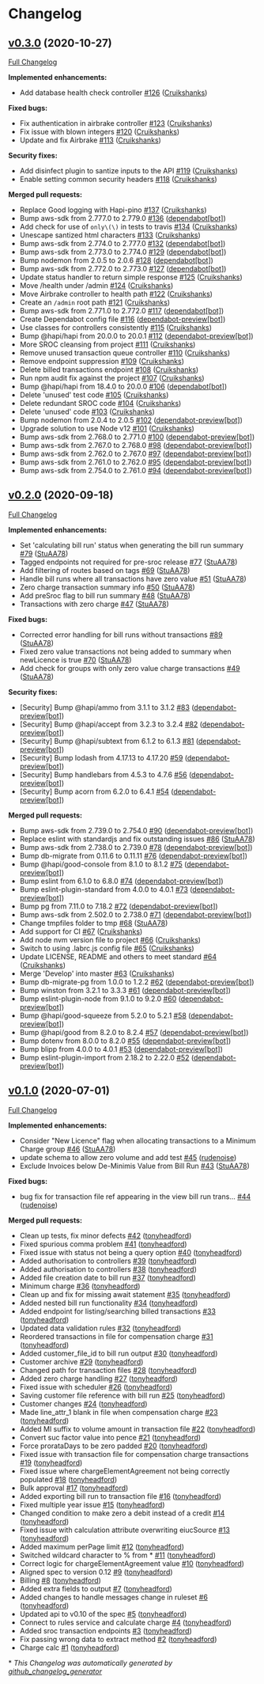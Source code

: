 # Changelog

## [v0.3.0](https://github.com/DEFRA/charging-module-api/tree/v0.3.0) (2020-10-27)

[Full Changelog](https://github.com/DEFRA/charging-module-api/compare/v0.2.0...v0.3.0)

**Implemented enhancements:**

- Add database health check controller [\#126](https://github.com/DEFRA/charging-module-api/pull/126) ([Cruikshanks](https://github.com/Cruikshanks))

**Fixed bugs:**

- Fix authentication in airbrake controller [\#123](https://github.com/DEFRA/charging-module-api/pull/123) ([Cruikshanks](https://github.com/Cruikshanks))
- Fix issue with blown integers [\#120](https://github.com/DEFRA/charging-module-api/pull/120) ([Cruikshanks](https://github.com/Cruikshanks))
- Update and fix Airbrake [\#113](https://github.com/DEFRA/charging-module-api/pull/113) ([Cruikshanks](https://github.com/Cruikshanks))

**Security fixes:**

- Add disinfect plugin to santize inputs to the API [\#119](https://github.com/DEFRA/charging-module-api/pull/119) ([Cruikshanks](https://github.com/Cruikshanks))
- Enable setting common security headers [\#118](https://github.com/DEFRA/charging-module-api/pull/118) ([Cruikshanks](https://github.com/Cruikshanks))

**Merged pull requests:**

- Replace Good logging with Hapi-pino [\#137](https://github.com/DEFRA/charging-module-api/pull/137) ([Cruikshanks](https://github.com/Cruikshanks))
- Bump aws-sdk from 2.777.0 to 2.779.0 [\#136](https://github.com/DEFRA/charging-module-api/pull/136) ([dependabot[bot]](https://github.com/apps/dependabot))
- Add check for use of `only\(\)` in tests to travis [\#134](https://github.com/DEFRA/charging-module-api/pull/134) ([Cruikshanks](https://github.com/Cruikshanks))
- Unescape santized html characters [\#133](https://github.com/DEFRA/charging-module-api/pull/133) ([Cruikshanks](https://github.com/Cruikshanks))
- Bump aws-sdk from 2.774.0 to 2.777.0 [\#132](https://github.com/DEFRA/charging-module-api/pull/132) ([dependabot[bot]](https://github.com/apps/dependabot))
- Bump aws-sdk from 2.773.0 to 2.774.0 [\#129](https://github.com/DEFRA/charging-module-api/pull/129) ([dependabot[bot]](https://github.com/apps/dependabot))
- Bump nodemon from 2.0.5 to 2.0.6 [\#128](https://github.com/DEFRA/charging-module-api/pull/128) ([dependabot[bot]](https://github.com/apps/dependabot))
- Bump aws-sdk from 2.772.0 to 2.773.0 [\#127](https://github.com/DEFRA/charging-module-api/pull/127) ([dependabot[bot]](https://github.com/apps/dependabot))
- Update status handler to return simple response [\#125](https://github.com/DEFRA/charging-module-api/pull/125) ([Cruikshanks](https://github.com/Cruikshanks))
- Move /health under /admin [\#124](https://github.com/DEFRA/charging-module-api/pull/124) ([Cruikshanks](https://github.com/Cruikshanks))
- Move Airbrake controller to health path [\#122](https://github.com/DEFRA/charging-module-api/pull/122) ([Cruikshanks](https://github.com/Cruikshanks))
- Create an `/admin` root path [\#121](https://github.com/DEFRA/charging-module-api/pull/121) ([Cruikshanks](https://github.com/Cruikshanks))
- Bump aws-sdk from 2.771.0 to 2.772.0 [\#117](https://github.com/DEFRA/charging-module-api/pull/117) ([dependabot[bot]](https://github.com/apps/dependabot))
- Create Dependabot config file [\#116](https://github.com/DEFRA/charging-module-api/pull/116) ([dependabot-preview[bot]](https://github.com/apps/dependabot-preview))
- Use classes for controllers consistently [\#115](https://github.com/DEFRA/charging-module-api/pull/115) ([Cruikshanks](https://github.com/Cruikshanks))
- Bump @hapi/hapi from 20.0.0 to 20.0.1 [\#112](https://github.com/DEFRA/charging-module-api/pull/112) ([dependabot-preview[bot]](https://github.com/apps/dependabot-preview))
- More SROC cleansing from project [\#111](https://github.com/DEFRA/charging-module-api/pull/111) ([Cruikshanks](https://github.com/Cruikshanks))
- Remove unused transaction queue controller [\#110](https://github.com/DEFRA/charging-module-api/pull/110) ([Cruikshanks](https://github.com/Cruikshanks))
- Remove endpoint suppression [\#109](https://github.com/DEFRA/charging-module-api/pull/109) ([Cruikshanks](https://github.com/Cruikshanks))
- Delete billed transactions endpoint [\#108](https://github.com/DEFRA/charging-module-api/pull/108) ([Cruikshanks](https://github.com/Cruikshanks))
- Run npm audit fix against the project [\#107](https://github.com/DEFRA/charging-module-api/pull/107) ([Cruikshanks](https://github.com/Cruikshanks))
- Bump @hapi/hapi from 18.4.0 to 20.0.0 [\#106](https://github.com/DEFRA/charging-module-api/pull/106) ([dependabot[bot]](https://github.com/apps/dependabot))
- Delete 'unused' test code [\#105](https://github.com/DEFRA/charging-module-api/pull/105) ([Cruikshanks](https://github.com/Cruikshanks))
- Delete redundant SROC code [\#104](https://github.com/DEFRA/charging-module-api/pull/104) ([Cruikshanks](https://github.com/Cruikshanks))
- Delete 'unused' code [\#103](https://github.com/DEFRA/charging-module-api/pull/103) ([Cruikshanks](https://github.com/Cruikshanks))
- Bump nodemon from 2.0.4 to 2.0.5 [\#102](https://github.com/DEFRA/charging-module-api/pull/102) ([dependabot-preview[bot]](https://github.com/apps/dependabot-preview))
- Upgrade solution to use Node v12 [\#101](https://github.com/DEFRA/charging-module-api/pull/101) ([Cruikshanks](https://github.com/Cruikshanks))
- Bump aws-sdk from 2.768.0 to 2.771.0 [\#100](https://github.com/DEFRA/charging-module-api/pull/100) ([dependabot-preview[bot]](https://github.com/apps/dependabot-preview))
- Bump aws-sdk from 2.767.0 to 2.768.0 [\#98](https://github.com/DEFRA/charging-module-api/pull/98) ([dependabot-preview[bot]](https://github.com/apps/dependabot-preview))
- Bump aws-sdk from 2.762.0 to 2.767.0 [\#97](https://github.com/DEFRA/charging-module-api/pull/97) ([dependabot-preview[bot]](https://github.com/apps/dependabot-preview))
- Bump aws-sdk from 2.761.0 to 2.762.0 [\#95](https://github.com/DEFRA/charging-module-api/pull/95) ([dependabot-preview[bot]](https://github.com/apps/dependabot-preview))
- Bump aws-sdk from 2.754.0 to 2.761.0 [\#94](https://github.com/DEFRA/charging-module-api/pull/94) ([dependabot-preview[bot]](https://github.com/apps/dependabot-preview))

## [v0.2.0](https://github.com/DEFRA/charging-module-api/tree/v0.2.0) (2020-09-18)

[Full Changelog](https://github.com/DEFRA/charging-module-api/compare/v0.1.0...v0.2.0)

**Implemented enhancements:**

- Set 'calculating bill run' status when generating the bill run summary [\#79](https://github.com/DEFRA/charging-module-api/pull/79) ([StuAA78](https://github.com/StuAA78))
- Tagged endpoints not required for pre-sroc release [\#77](https://github.com/DEFRA/charging-module-api/pull/77) ([StuAA78](https://github.com/StuAA78))
- Add filtering of routes based on tags [\#69](https://github.com/DEFRA/charging-module-api/pull/69) ([StuAA78](https://github.com/StuAA78))
- Handle bill runs where all transactions have zero value [\#51](https://github.com/DEFRA/charging-module-api/pull/51) ([StuAA78](https://github.com/StuAA78))
- Zero charge transaction summary info [\#50](https://github.com/DEFRA/charging-module-api/pull/50) ([StuAA78](https://github.com/StuAA78))
- Add preSroc flag to bill run summary [\#48](https://github.com/DEFRA/charging-module-api/pull/48) ([StuAA78](https://github.com/StuAA78))
- Transactions with zero charge [\#47](https://github.com/DEFRA/charging-module-api/pull/47) ([StuAA78](https://github.com/StuAA78))

**Fixed bugs:**

- Corrected error handling for bill runs without transactions [\#89](https://github.com/DEFRA/charging-module-api/pull/89) ([StuAA78](https://github.com/StuAA78))
- Fixed zero value transactions not being added to summary when newLicence is true [\#70](https://github.com/DEFRA/charging-module-api/pull/70) ([StuAA78](https://github.com/StuAA78))
- Add check for groups with only zero value charge transactions [\#49](https://github.com/DEFRA/charging-module-api/pull/49) ([StuAA78](https://github.com/StuAA78))

**Security fixes:**

- \[Security\] Bump @hapi/ammo from 3.1.1 to 3.1.2 [\#83](https://github.com/DEFRA/charging-module-api/pull/83) ([dependabot-preview[bot]](https://github.com/apps/dependabot-preview))
- \[Security\] Bump @hapi/accept from 3.2.3 to 3.2.4 [\#82](https://github.com/DEFRA/charging-module-api/pull/82) ([dependabot-preview[bot]](https://github.com/apps/dependabot-preview))
- \[Security\] Bump @hapi/subtext from 6.1.2 to 6.1.3 [\#81](https://github.com/DEFRA/charging-module-api/pull/81) ([dependabot-preview[bot]](https://github.com/apps/dependabot-preview))
- \[Security\] Bump lodash from 4.17.13 to 4.17.20 [\#59](https://github.com/DEFRA/charging-module-api/pull/59) ([dependabot-preview[bot]](https://github.com/apps/dependabot-preview))
- \[Security\] Bump handlebars from 4.5.3 to 4.7.6 [\#56](https://github.com/DEFRA/charging-module-api/pull/56) ([dependabot-preview[bot]](https://github.com/apps/dependabot-preview))
- \[Security\] Bump acorn from 6.2.0 to 6.4.1 [\#54](https://github.com/DEFRA/charging-module-api/pull/54) ([dependabot-preview[bot]](https://github.com/apps/dependabot-preview))

**Merged pull requests:**

- Bump aws-sdk from 2.739.0 to 2.754.0 [\#90](https://github.com/DEFRA/charging-module-api/pull/90) ([dependabot-preview[bot]](https://github.com/apps/dependabot-preview))
- Replace eslint with standardjs and fix outstanding issues [\#86](https://github.com/DEFRA/charging-module-api/pull/86) ([StuAA78](https://github.com/StuAA78))
- Bump aws-sdk from 2.738.0 to 2.739.0 [\#78](https://github.com/DEFRA/charging-module-api/pull/78) ([dependabot-preview[bot]](https://github.com/apps/dependabot-preview))
- Bump db-migrate from 0.11.6 to 0.11.11 [\#76](https://github.com/DEFRA/charging-module-api/pull/76) ([dependabot-preview[bot]](https://github.com/apps/dependabot-preview))
- Bump @hapi/good-console from 8.1.0 to 8.1.2 [\#75](https://github.com/DEFRA/charging-module-api/pull/75) ([dependabot-preview[bot]](https://github.com/apps/dependabot-preview))
- Bump eslint from 6.1.0 to 6.8.0 [\#74](https://github.com/DEFRA/charging-module-api/pull/74) ([dependabot-preview[bot]](https://github.com/apps/dependabot-preview))
- Bump eslint-plugin-standard from 4.0.0 to 4.0.1 [\#73](https://github.com/DEFRA/charging-module-api/pull/73) ([dependabot-preview[bot]](https://github.com/apps/dependabot-preview))
- Bump pg from 7.11.0 to 7.18.2 [\#72](https://github.com/DEFRA/charging-module-api/pull/72) ([dependabot-preview[bot]](https://github.com/apps/dependabot-preview))
- Bump aws-sdk from 2.502.0 to 2.738.0 [\#71](https://github.com/DEFRA/charging-module-api/pull/71) ([dependabot-preview[bot]](https://github.com/apps/dependabot-preview))
- Change tmpfiles folder to tmp [\#68](https://github.com/DEFRA/charging-module-api/pull/68) ([StuAA78](https://github.com/StuAA78))
- Add support for CI [\#67](https://github.com/DEFRA/charging-module-api/pull/67) ([Cruikshanks](https://github.com/Cruikshanks))
- Add node nvm version file to project [\#66](https://github.com/DEFRA/charging-module-api/pull/66) ([Cruikshanks](https://github.com/Cruikshanks))
- Switch to using .labrc.js config file [\#65](https://github.com/DEFRA/charging-module-api/pull/65) ([Cruikshanks](https://github.com/Cruikshanks))
- Update LICENSE, README and others to meet standard [\#64](https://github.com/DEFRA/charging-module-api/pull/64) ([Cruikshanks](https://github.com/Cruikshanks))
- Merge 'Develop' into master [\#63](https://github.com/DEFRA/charging-module-api/pull/63) ([Cruikshanks](https://github.com/Cruikshanks))
- Bump db-migrate-pg from 1.0.0 to 1.2.2 [\#62](https://github.com/DEFRA/charging-module-api/pull/62) ([dependabot-preview[bot]](https://github.com/apps/dependabot-preview))
- Bump winston from 3.2.1 to 3.3.3 [\#61](https://github.com/DEFRA/charging-module-api/pull/61) ([dependabot-preview[bot]](https://github.com/apps/dependabot-preview))
- Bump eslint-plugin-node from 9.1.0 to 9.2.0 [\#60](https://github.com/DEFRA/charging-module-api/pull/60) ([dependabot-preview[bot]](https://github.com/apps/dependabot-preview))
- Bump @hapi/good-squeeze from 5.2.0 to 5.2.1 [\#58](https://github.com/DEFRA/charging-module-api/pull/58) ([dependabot-preview[bot]](https://github.com/apps/dependabot-preview))
- Bump @hapi/good from 8.2.0 to 8.2.4 [\#57](https://github.com/DEFRA/charging-module-api/pull/57) ([dependabot-preview[bot]](https://github.com/apps/dependabot-preview))
- Bump dotenv from 8.0.0 to 8.2.0 [\#55](https://github.com/DEFRA/charging-module-api/pull/55) ([dependabot-preview[bot]](https://github.com/apps/dependabot-preview))
- Bump blipp from 4.0.0 to 4.0.1 [\#53](https://github.com/DEFRA/charging-module-api/pull/53) ([dependabot-preview[bot]](https://github.com/apps/dependabot-preview))
- Bump eslint-plugin-import from 2.18.2 to 2.22.0 [\#52](https://github.com/DEFRA/charging-module-api/pull/52) ([dependabot-preview[bot]](https://github.com/apps/dependabot-preview))

## [v0.1.0](https://github.com/DEFRA/charging-module-api/tree/v0.1.0) (2020-07-01)

[Full Changelog](https://github.com/DEFRA/charging-module-api/compare/98f05b5f786ccb25eb50c4dfab2056c002668e01...v0.1.0)

**Implemented enhancements:**

- Consider "New Licence" flag when allocating transactions to a Minimum Charge group [\#46](https://github.com/DEFRA/charging-module-api/pull/46) ([StuAA78](https://github.com/StuAA78))
- update schema to allow zero volume and add test [\#45](https://github.com/DEFRA/charging-module-api/pull/45) ([rudenoise](https://github.com/rudenoise))
- Exclude Invoices below De-Minimis Value from Bill Run [\#43](https://github.com/DEFRA/charging-module-api/pull/43) ([StuAA78](https://github.com/StuAA78))

**Fixed bugs:**

- bug fix for transaction file ref appearing in the view bill run trans… [\#44](https://github.com/DEFRA/charging-module-api/pull/44) ([rudenoise](https://github.com/rudenoise))

**Merged pull requests:**

- Clean up tests, fix minor defects [\#42](https://github.com/DEFRA/charging-module-api/pull/42) ([tonyheadford](https://github.com/tonyheadford))
- Fixed spurious comma problem [\#41](https://github.com/DEFRA/charging-module-api/pull/41) ([tonyheadford](https://github.com/tonyheadford))
- Fixed issue with status not being a query option [\#40](https://github.com/DEFRA/charging-module-api/pull/40) ([tonyheadford](https://github.com/tonyheadford))
- Added authorisation to controllers [\#39](https://github.com/DEFRA/charging-module-api/pull/39) ([tonyheadford](https://github.com/tonyheadford))
- Added authorisation to controllers [\#38](https://github.com/DEFRA/charging-module-api/pull/38) ([tonyheadford](https://github.com/tonyheadford))
- Added file creation date to bill run [\#37](https://github.com/DEFRA/charging-module-api/pull/37) ([tonyheadford](https://github.com/tonyheadford))
- Minimum charge [\#36](https://github.com/DEFRA/charging-module-api/pull/36) ([tonyheadford](https://github.com/tonyheadford))
- Clean up and fix for missing await statement [\#35](https://github.com/DEFRA/charging-module-api/pull/35) ([tonyheadford](https://github.com/tonyheadford))
- Added nested bill run functionality [\#34](https://github.com/DEFRA/charging-module-api/pull/34) ([tonyheadford](https://github.com/tonyheadford))
- Added endpoint for listing/searching billed transactions [\#33](https://github.com/DEFRA/charging-module-api/pull/33) ([tonyheadford](https://github.com/tonyheadford))
- Updated data validation rules [\#32](https://github.com/DEFRA/charging-module-api/pull/32) ([tonyheadford](https://github.com/tonyheadford))
- Reordered transactions in file for compensation charge [\#31](https://github.com/DEFRA/charging-module-api/pull/31) ([tonyheadford](https://github.com/tonyheadford))
- Added customer\_file\_id to bill run output [\#30](https://github.com/DEFRA/charging-module-api/pull/30) ([tonyheadford](https://github.com/tonyheadford))
- Customer archive [\#29](https://github.com/DEFRA/charging-module-api/pull/29) ([tonyheadford](https://github.com/tonyheadford))
- Changed path for transaction files [\#28](https://github.com/DEFRA/charging-module-api/pull/28) ([tonyheadford](https://github.com/tonyheadford))
- Added zero charge handling [\#27](https://github.com/DEFRA/charging-module-api/pull/27) ([tonyheadford](https://github.com/tonyheadford))
- Fixed issue with scheduler [\#26](https://github.com/DEFRA/charging-module-api/pull/26) ([tonyheadford](https://github.com/tonyheadford))
- Saving customer file reference with bill run [\#25](https://github.com/DEFRA/charging-module-api/pull/25) ([tonyheadford](https://github.com/tonyheadford))
- Customer changes [\#24](https://github.com/DEFRA/charging-module-api/pull/24) ([tonyheadford](https://github.com/tonyheadford))
- Made line\_attr\_1 blank in file when compensation charge [\#23](https://github.com/DEFRA/charging-module-api/pull/23) ([tonyheadford](https://github.com/tonyheadford))
- Added Ml suffix to volume amount in transaction file [\#22](https://github.com/DEFRA/charging-module-api/pull/22) ([tonyheadford](https://github.com/tonyheadford))
- Convert suc factor value into pence [\#21](https://github.com/DEFRA/charging-module-api/pull/21) ([tonyheadford](https://github.com/tonyheadford))
- Force prorataDays to be zero padded [\#20](https://github.com/DEFRA/charging-module-api/pull/20) ([tonyheadford](https://github.com/tonyheadford))
- Fixed issue with transaction file for compensation charge transactions [\#19](https://github.com/DEFRA/charging-module-api/pull/19) ([tonyheadford](https://github.com/tonyheadford))
- Fixed issue where chargeElementAgreement not being correctly populated [\#18](https://github.com/DEFRA/charging-module-api/pull/18) ([tonyheadford](https://github.com/tonyheadford))
- Bulk approval [\#17](https://github.com/DEFRA/charging-module-api/pull/17) ([tonyheadford](https://github.com/tonyheadford))
- Added exporting bill run to transaction file [\#16](https://github.com/DEFRA/charging-module-api/pull/16) ([tonyheadford](https://github.com/tonyheadford))
- Fixed multiple year issue [\#15](https://github.com/DEFRA/charging-module-api/pull/15) ([tonyheadford](https://github.com/tonyheadford))
- Changed condition to make zero a debit instead of a credit [\#14](https://github.com/DEFRA/charging-module-api/pull/14) ([tonyheadford](https://github.com/tonyheadford))
- Fixed issue with calculation attribute overwriting eiucSource [\#13](https://github.com/DEFRA/charging-module-api/pull/13) ([tonyheadford](https://github.com/tonyheadford))
- Added maximum perPage limit [\#12](https://github.com/DEFRA/charging-module-api/pull/12) ([tonyheadford](https://github.com/tonyheadford))
- Switched wildcard character to % from \* [\#11](https://github.com/DEFRA/charging-module-api/pull/11) ([tonyheadford](https://github.com/tonyheadford))
- Correct logic for chargeElementAgreement value [\#10](https://github.com/DEFRA/charging-module-api/pull/10) ([tonyheadford](https://github.com/tonyheadford))
- Aligned spec to version 0.12 [\#9](https://github.com/DEFRA/charging-module-api/pull/9) ([tonyheadford](https://github.com/tonyheadford))
- Billing [\#8](https://github.com/DEFRA/charging-module-api/pull/8) ([tonyheadford](https://github.com/tonyheadford))
- Added extra fields to output [\#7](https://github.com/DEFRA/charging-module-api/pull/7) ([tonyheadford](https://github.com/tonyheadford))
- Added changes to handle messages change in ruleset [\#6](https://github.com/DEFRA/charging-module-api/pull/6) ([tonyheadford](https://github.com/tonyheadford))
- Updated api to v0.10 of the spec [\#5](https://github.com/DEFRA/charging-module-api/pull/5) ([tonyheadford](https://github.com/tonyheadford))
- Connect to rules service and calculate charge [\#4](https://github.com/DEFRA/charging-module-api/pull/4) ([tonyheadford](https://github.com/tonyheadford))
- Added sroc transaction endpoints [\#3](https://github.com/DEFRA/charging-module-api/pull/3) ([tonyheadford](https://github.com/tonyheadford))
- Fix passing wrong data to extract method [\#2](https://github.com/DEFRA/charging-module-api/pull/2) ([tonyheadford](https://github.com/tonyheadford))
- Charge calc [\#1](https://github.com/DEFRA/charging-module-api/pull/1) ([tonyheadford](https://github.com/tonyheadford))



\* *This Changelog was automatically generated by [github_changelog_generator](https://github.com/github-changelog-generator/github-changelog-generator)*
